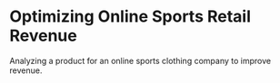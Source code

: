 # Optimizing Online Sports Retail Revenue
 Analyzing a product for an online sports clothing company to improve revenue. 
